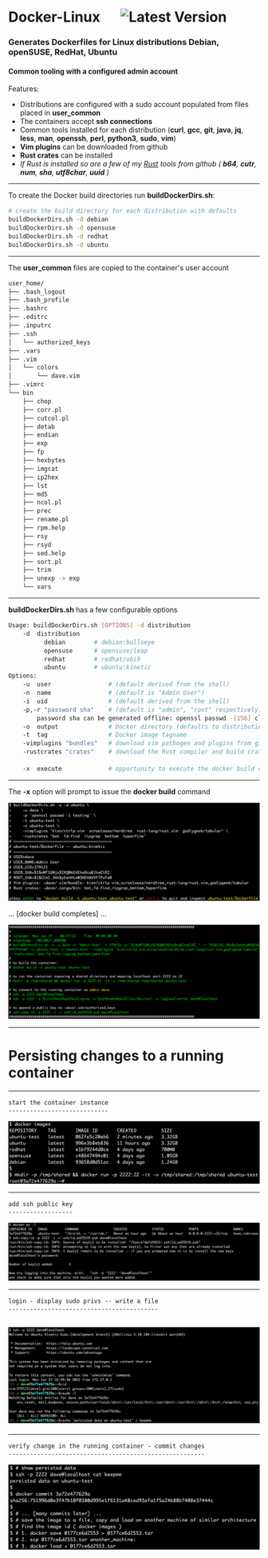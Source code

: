 # Docker-Linux &emsp; ![Latest Version]

[Latest Version]: https://img.shields.io/badge/Docker_Linux-v0.1.0-blue

### Generates Dockerfiles for Linux distributions **Debian**, **openSUSE**, **RedHat**, **Ubuntu**
#### Common tooling with a configured admin account

Features:

* Distributions are configured with a sudo account populated from files placed in **user_common**
* The containers accept **ssh connections**
* Common tools installed for each distribution (**curl**, **gcc**, **git**, **java**, **jq**, **less**, **man**, **openssh**, **perl**, **python3**, **sudo**, **vim**)
* **Vim plugins** can be downloaded from github
* **Rust crates** can be installed
* *If Rust is installed so are a few of my [Rust](https://github.com/dfarnham/Rust) tools from github ( **b64**, **cutr**, **num**, **sha**, **utf8char**, **uuid** )*

---

To create the Docker build directories run **buildDockerDirs.sh**:

~~~sh
# create the build directory for each distribution with defaults
buildDockerDirs.sh -d debian
buildDockerDirs.sh -d opensuse
buildDockerDirs.sh -d redhat
buildDockerDirs.sh -d ubuntu
~~~

---

The **user_common** files are copied to the container's user account

~~~sh
user_home/
├── .bash_logout
├── .bash_profile
├── .bashrc
├── .editrc
├── .inputrc
├── .ssh
│   └── authorized_keys
├── .vars
├── .vim
│   └── colors
│       └── dave.vim
├── .vimrc
└── bin
    ├── chop
    ├── corr.pl
    ├── cutcol.pl
    ├── detab
    ├── endian
    ├── exp
    ├── fp
    ├── hexbytes
    ├── imgcat
    ├── ip2hex
    ├── lst
    ├── md5
    ├── ncol.pl
    ├── prec
    ├── rename.pl
    ├── rpm.help
    ├── rsy
    ├── rsyd
    ├── sed.help
    ├── sort.pl
    ├── trim
    ├── unexp -> exp
    └── vars
~~~

---

**buildDockerDirs.sh** has a few configurable options

~~~sh
Usage: buildDockerDirs.sh [OPTIONS] -d distribution
    -d  distribution
          debian        # debian:bullseye
          opensuse      # opensuse/leap
          redhat        # redhat/ubi9
          ubuntu        # ubuntu:kinetic
Options:
    -u  user                # (default derived from the shell)
    -n  name                # (default is "Admin User")
    -i  uid                 # (default derived from the shell)
    -p,-r "password sha"    # (default is "admin", "root" respectively)
        password sha can be generated offline: openssl passwd -[156] cleartext
    -o  output              # Docker directory (defaults to distribution name, will not overwrite)
    -t  tag                 # Docker image tagname
    -vimplugins "bundles"   # download vim pathogen and plugins from github e.g. -vimplugins "kien/ctrlp.vim,scrooloose/nerdtree,..."
    -rustcrates "crates"    # download the Rust compiler and build crates e.g. -rust "bat,ripgrep,..."

    -x  execute             # opportunity to execute the docker build on the completed directory
~~~

---

The **-x** option will prompt to issue the **docker build** command

![option -x](pictures/1-Docker-Linux-build-option-x.png)

... [docker build completes] ...

![option -x](pictures/2-Docker-Linux-build-complete.png)

---

# **Persisting** changes to a running container

----
~~~
start the container instance
----------------------------
~~~

![start container](pictures/3-Docker-Linux-start.png)

---

~~~
add ssh public key
------------------
~~~

![add ssh key](pictures/4-Docker-Linux-ssh-copy-keys.png)

---

~~~
login - display sudo privs -- write a file
------------------------------------------
~~~

![login](pictures/5-Docker-Linux-login.png)
---

---

~~~
verify change in the running container - commit changes
-------------------------------------------------------
~~~

![commit changes](pictures/6-Docker-Linux-commit-save.png)

